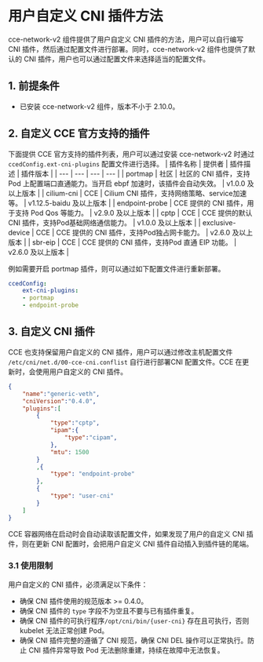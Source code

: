 # 用户自定义 CNI 插件方法
cce-network-v2 组件提供了用户自定义 CNI 插件的方法，用户可以自行编写 CNI 插件，然后通过配置文件进行部署。同时，cce-network-v2 组件也提供了默认的 CNI 插件，用户也可以通过配置文件来选择适当的配置文件。

## 1. 前提条件
- 已安装 cce-network-v2 组件，版本不小于 2.10.0。

## 2. 自定义 CCE 官方支持的插件
下面提供 CCE 官方支持的插件列表，用户可以通过安装 cce-network-v2 时通过 `ccedConfig.ext-cni-plugins` 配置文件进行选择。
| 插件名称 | 提供者 | 插件描述 | 插件版本 |
| --- | --- | --- | --- |
| portmap | 社区 | 社区的 CNI 插件，支持Pod 上配置端口直通能力。当开启 ebpf 加速时，该插件会自动失效。 | v1.0.0 及以上版本 |
| cilium-cni | CCE | Cilium CNI 插件，支持网络策略、service加速等。 | v1.12.5-baidu 及以上版本 |
| endpoint-probe | CCE 提供的 CNI 插件，用于支持 Pod Qos 等能力。 | v2.9.0 及以上版本 |
| cptp | CCE | CCE 提供的默认 CNI 插件，支持Pod基础网络通信能力。 | v1.0.0 及以上版本 |
| exclusive-device | CCE | CCE 提供的 CNI 插件，支持Pod独占网卡能力。 | v2.6.0 及以上版本 |
| sbr-eip | CCE | CCE 提供的 CNI 插件，支持Pod 直通 EIP 功能。 | v2.6.0 及以上版本 |

例如需要开启 portmap 插件，则可以通过如下配置文件进行重新部署。
```yaml
ccedConfig:
    ext-cni-plugins:
    - portmap
    - endpoint-probe

```

## 3. 自定义 CNI 插件
CCE 也支持保留用户自定义的 CNI 插件，用户可以通过修改主机配置文件 `/etc/cni/net.d/00-cce-cni.conflist` 自行进行部署CNI 配置文件。CCE 在更新时，会使用用户自定义的 CNI 插件。
```json
{
    "name":"generic-veth",
    "cniVersion":"0.4.0",
    "plugins":[
        {
            "type":"cptp",
            "ipam":{
                "type":"cipam",
            },
            "mtu": 1500
        }
        ,{
            "type": "endpoint-probe"
        },
        {
            "type": "user-cni"
        }
    ]
}
```

CCE 容器网络在启动时会自动读取该配置文件，如果发现了用户的自定义 CNI 插件，则在更新 CNI 配置时，会把用户自定义 CNI 插件自动插入到插件链的尾端。

### 3.1 使用限制
用户自定义的 CNI 插件，必须满足以下条件：
- 确保 CNI 插件使用的规范版本 >= 0.4.0。
- 确保 CNI 插件的 `type` 字段不为空且不要与已有插件重复。
- 确保 CNI 插件的可执行程序`/opt/cni/bin/{user-cni}` 存在且可执行，否则 kubelet 无法正常创建 Pod。
- 确保 CNI 插件完整的遵循了 CNI 规范，确保 CNI DEL 操作可以正常执行。防止 CNI 插件异常导致 Pod 无法删除重建，持续在故障中无法恢复。 

